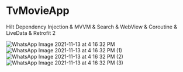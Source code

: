 # TvMovieApp
Hilt Dependency Injection &amp; MVVM &amp; Search &amp; WebView &amp; Coroutine &amp; LiveData &amp; Retrofit 2 

![WhatsApp Image 2021-11-13 at 4 16 32 PM](https://user-images.githubusercontent.com/67502781/141647183-77f94420-c9a8-4cc1-b30f-2e5adecb8818.jpeg)
![WhatsApp Image 2021-11-13 at 4 16 32 PM (1)](https://user-images.githubusercontent.com/67502781/141647188-718254a4-c9a5-4d40-b831-b0b4e028ad4e.jpeg)
![WhatsApp Image 2021-11-13 at 4 16 32 PM (2)](https://user-images.githubusercontent.com/67502781/141647193-c3d91eb8-230c-4b94-8a1a-e4d2435911dd.jpeg)
![WhatsApp Image 2021-11-13 at 4 16 32 PM (3)](https://user-images.githubusercontent.com/67502781/141647197-a4938532-b65d-4c7f-8e24-21aba1ac1ba9.jpeg)
